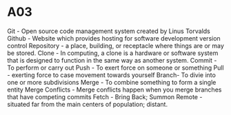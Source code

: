 # A03

Git - Open source code management system created by Linus Torvalds
Github - Website which provides hosting for software development version control
Repository - a place, building, or receptacle where things are or may be stored.
Clone - In computing, a clone is a hardware or software system that is designed to function in the same way as another system.
Commit - To perform or carry out
Push - To exert force on someone or something
Pull - exerting force to case movement towards yourself
Branch- To divie into one or more subdivisions
Merge - To combine something to form a single entity
Merge Conflicts - Merge conflicts happen when you merge branches that have competing commits
Fetch - Bring Back; Summon
Remote - situated far from the main centers of population; distant.
